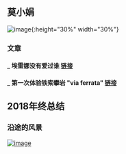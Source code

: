 
## 莫小娟

![image](https://xiaojuanmo.github.io/figs/莫小娟_2016.JPG){:height="30%" width="30%"}
    
<!--

-->


### 文章

#### _ 埃雷娜没有爱过谁 [链接](https://www.jianshu.com/p/eb4d9c33d7ba)

#### _ 第一次体验铁索攀岩 "via ferrata" [链接](https://www.jianshu.com/p/19746efaddd0)


## 2018年终总结

### 沿途的风景
    
    
[![image](http://xiaojuanmo.github.io/figs/风景.jpg)](http://www.56.com/u34/v_MTU1MDEyNTUx.html)
